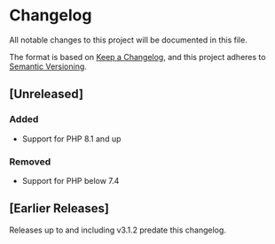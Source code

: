 # Changelog

All notable changes to this project will be documented in this file.

The format is based on [Keep a Changelog](https://keepachangelog.com/en/1.0.0/),
and this project adheres to [Semantic Versioning](https://semver.org/spec/v2.0.0.html).

## [Unreleased]
### Added
- Support for PHP 8.1 and up

### Removed
- Support for PHP below 7.4

## [Earlier Releases]

Releases up to and including v3.1.2 predate this changelog.
